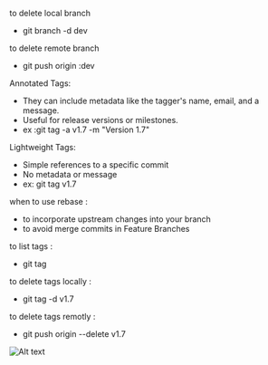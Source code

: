 to delete local branch
- git branch -d dev

to delete remote branch
- git push origin :dev

Annotated Tags:
- They can include metadata like the tagger's name, email, and a message.
- Useful for release versions or milestones.
- ex :git tag -a v1.7 -m "Version 1.7"

Lightweight Tags:
- Simple references to a specific commit
- No metadata or message
- ex: git tag v1.7

when to use rebase :
- to incorporate upstream changes into your branch
- to avoid merge commits in Feature Branches
  
to list tags :
- git tag

to delete tags locally :
- git tag -d v1.7

to delete tags remotly :
- git push origin --delete v1.7
  

![Alt text](https://placecats.com/300/200)
  
